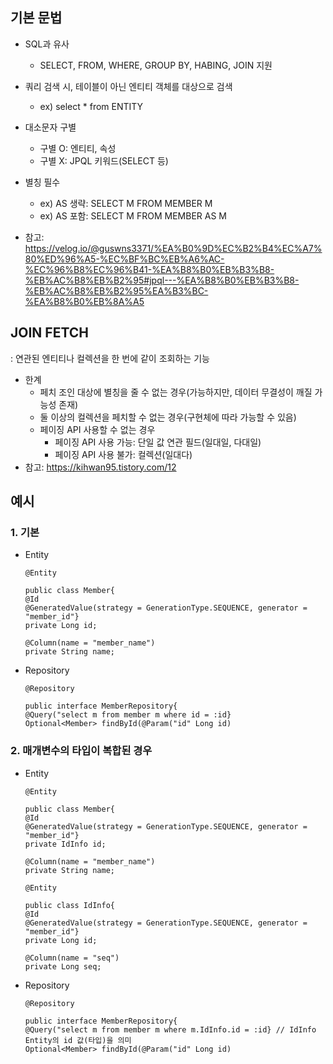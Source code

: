 ## 기본 문법
* SQL과 유사
  - SELECT, FROM, WHERE, GROUP BY, HABING, JOIN 지원
* 쿼리 검색 시, 테이블이 아닌 엔티티 객체를 대상으로 검색
  - ex) select * from ENTITY
* 대소문자 구별
  - 구별 O: 엔티티, 속성
  - 구별 X: JPQL 키워드(SELECT 등)
* 별칭 필수
  - ex) AS 생략: SELECT M FROM MEMBER M
  - ex) AS 포함: SELECT M FROM MEMBER AS M

* 참고: https://velog.io/@guswns3371/%EA%B0%9D%EC%B2%B4%EC%A7%80%ED%96%A5-%EC%BF%BC%EB%A6%AC-%EC%96%B8%EC%96%B41-%EA%B8%B0%EB%B3%B8-%EB%AC%B8%EB%B2%95#jpql---%EA%B8%B0%EB%B3%B8-%EB%AC%B8%EB%B2%95%EA%B3%BC-%EA%B8%B0%EB%8A%A5

## JOIN FETCH
: 연관된 엔티티나 컬렉션을 한 번에 같이 조회하는 기능

* 한계
  - 페치 조인 대상에 별칭을 줄 수 없는 경우(가능하지만, 데이터 무결성이 깨질 가능성 존재)
  - 둘 이상의 컬렉션을 페치할 수 없는 경우(구현체에 따라 가능할 수 있음)
  - 페이징 API 사용할 수 없는 경우
    + 페이징 API 사용 가능: 단일 값 연관 필드(일대일, 다대일)
    + 페이징 API 사용 불가: 컬렉션(일대다)
* 참고: https://kihwan95.tistory.com/12

## 예시

### 1. 기본
* Entity
  ```
  @Entity
  
  public class Member{
  @Id
  @GeneratedValue(strategy = GenerationType.SEQUENCE, generator = "member_id"}
  private Long id;
  
  @Column(name = "member_name")
  private String name;
  ```
* Repository
  ```
  @Repository
  
  public interface MemberRepository{
  @Query("select m from member m where id = :id}
  Optional<Member> findById(@Param("id" Long id)
  ```
  
### 2. 매개변수의 타입이 복합된 경우
* Entity
  ```
  @Entity
  
  public class Member{
  @Id
  @GeneratedValue(strategy = GenerationType.SEQUENCE, generator = "member_id"}
  private IdInfo id;
  
  @Column(name = "member_name")
  private String name;
  ```
  ```
  @Entity
  
  public class IdInfo{
  @Id
  @GeneratedValue(strategy = GenerationType.SEQUENCE, generator = "member_id"}
  private Long id;
  
  @Column(name = "seq")
  private Long seq;
  ```
* Repository
  ```
  @Repository
  
  public interface MemberRepository{
  @Query("select m from member m where m.IdInfo.id = :id} // IdInfo Entity의 id 값(타입)을 의미
  Optional<Member> findById(@Param("id" Long id)
  ```
